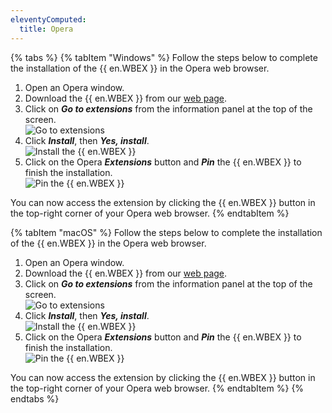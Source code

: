 ```yaml
---
eleventyComputed:
  title: Opera
---
```

{% tabs %}
{% tabItem "Windows" %}
Follow the steps below to complete the installation of the {{ en.WBEX }} in the Opera web browser.  

1. Open an Opera window. 
1. Download the {{ en.WBEX }} from our [web page](https://devolutions.net/workspace). 
1. Click on ***Go to extensions*** from the information panel at the top of the screen.  
![Go to extensions](https://webdevolutions.azureedge.net/docs/en/dwl/Dwl4007.png)
1. Click ***Install***, then ***Yes, install***.  
![Install the {{ en.WBEX }}](https://webdevolutions.azureedge.net/docs/en/dwl/Dwl4008.png)
1. Click on the Opera ***Extensions*** button and ***Pin*** the {{ en.WBEX }} to finish the installation.  
![Pin the {{ en.WBEX }}](https://webdevolutions.azureedge.net/docs/en/dwl/Dwl4005.png)  

You can now access the extension by clicking the {{ en.WBEX }} button in the top-right corner of your Opera web browser.
{% endtabItem %}

{% tabItem "macOS" %}
Follow the steps below to complete the installation of the {{ en.WBEX }} in the Opera web browser.  

1. Open an Opera window. 
1. Download the {{ en.WBEX }} from our [web page](https://devolutions.net/workspace). 
1. Click on ***Go to extensions*** from the information panel at the top of the screen.  
![Go to extensions](https://webdevolutions.azureedge.net/docs/en/dwl/Dwl4007.png)
1. Click ***Install***, then ***Yes, install***.  
![Install the {{ en.WBEX }}](https://webdevolutions.azureedge.net/docs/en/dwl/Dwl4008.png)
1. Click on the Opera ***Extensions*** button and ***Pin*** the {{ en.WBEX }} to finish the installation.  
![Pin the {{ en.WBEX }}](https://webdevolutions.azureedge.net/docs/en/dwl/Dwl4005.png)  

You can now access the extension by clicking the {{ en.WBEX }} button in the top-right corner of your Opera web browser.
{% endtabItem %}
{% endtabs %}
